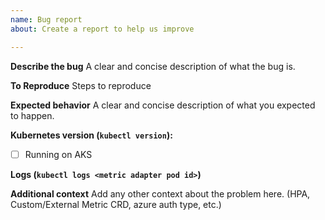 ```yaml
---
name: Bug report
about: Create a report to help us improve

---
```


**Describe the bug**
A clear and concise description of what the bug is.

**To Reproduce**
Steps to reproduce

**Expected behavior**
A clear and concise description of what you expected to happen.

**Kubernetes version (`kubectl version`):**
- [ ] Running on AKS

**Logs (`kubectl logs <metric adapter pod id>`)**


**Additional context**
Add any other context about the problem here. (HPA, Custom/External Metric CRD, azure auth type, etc.)
